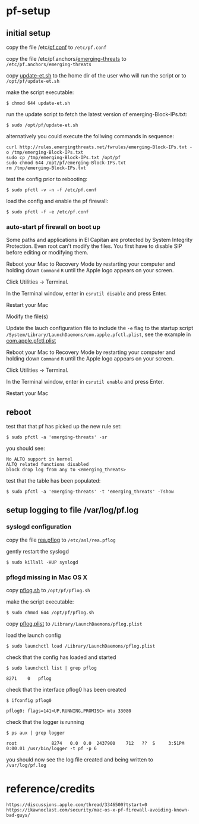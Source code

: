 # pf-setup


## initial setup


copy the file /etc/[pf.conf](/etc/pf.conf) to `/etc/pf.conf`

copy the file /etc/pf.anchors/[emerging-threats](/etc/pf.anchors/emerging-threats) to `/etc/pf.anchors/emerging-threats`

copy [update-et.sh](update-et.sh) to the home dir of the user who will run the script or to `/opt/pf/update-et.sh`

make the script executable:

	$ chmod 644 update-et.sh


run the update script to fetch the latest version of emerging-Block-IPs.txt:

	$ sudo /opt/pf/update-et.sh


alternatively you could execute the follwing commands in sequence:

	curl http://rules.emergingthreats.net/fwrules/emerging-Block-IPs.txt -o /tmp/emerging-Block-IPs.txt
	sudo cp /tmp/emerging-Block-IPs.txt /opt/pf
	sudo chmod 644 /opt/pf/emerging-Block-IPs.txt
	rm /tmp/emerging-Block-IPs.txt

    
test the config prior to rebooting:

	$ sudo pfctl -v -n -f /etc/pf.conf

    
load the config and enable the pf firewall:

	$ sudo pfctl -f -e /etc/pf.conf


### auto-start pf firewall on boot up


Some paths and applications in El Capitan are protected by System Integrity Protection. Even root can't modify the files. You first have to disable SIP before editing or modifying them.


Reboot your Mac to Recovery Mode by restarting your computer and holding down `Command` `R` until the Apple logo appears on your screen.

Click Utilities -> Terminal.

In the Terminal window, enter in `csrutil disable` and press Enter.

Restart your Mac

Modify the file(s)

Update the lauch configuration file to include the `-e` flag to the startup script `/System/Library/LaunchDaemons/com.apple.pfctl.plist`, see the example in [com.apple.pfctl.plist](com.apple.pfctl.plist)

Reboot your Mac to Recovery Mode by restarting your computer and holding down `Command` `R` until the Apple logo appears on your screen.

Click Utilities -> Terminal.

In the Terminal window, enter in `csrutil enable` and press Enter.

Restart your Mac


## reboot


test that that pf has picked up the new rule set:

	$ sudo pfctl -a 'emerging-threats' -sr


you should see:

	No ALTQ support in kernel
	ALTQ related functions disabled
	block drop log from any to <emerging_threats>


test that the table has been populated:

	$ sudo pfctl -a 'emerging-threats' -t 'emerging_threats' -Tshow


## setup logging to file /var/log/pf.log


### syslogd configuration


copy the file [rea.pflog](/etc/asl/rea.pflog) to `/etc/asl/rea.pflog`

gently restart the syslogd

	$ sudo killall -HUP syslogd


### pflogd missing in Mac OS X


copy [pflog.sh](pflog.sh) to `/opt/pf/pflog.sh`

make the script executable:

	$ sudo chmod 644 /opt/pf/pflog.sh


copy [pflog.plist](pflog.plist) to `/Library/LaunchDaemons/pflog.plist`

load the launch config

	$ sudo launchctl load /Library/LaunchDaemons/pflog.plist


check that the config has loaded and started 

	$ sudo launchctl list | grep pflog

	8271	0	pflog


check that the interface pflog0 has been created

	$ ifconfig pflog0

	pflog0: flags=141<UP,RUNNING,PROMISC> mtu 33080


check that the logger is running

	$ ps aux | grep logger

	root             8274   0.0  0.0  2437900    712   ??  S     3:51PM   0:00.01 /usr/bin/logger -t pf -p 6


you should now see the log file created and being written to `/var/log/pf.log`


# reference/credits

	https://discussions.apple.com/thread/3346500?tstart=0
	https://ikawnoclast.com/security/mac-os-x-pf-firewall-avoiding-known-bad-guys/
